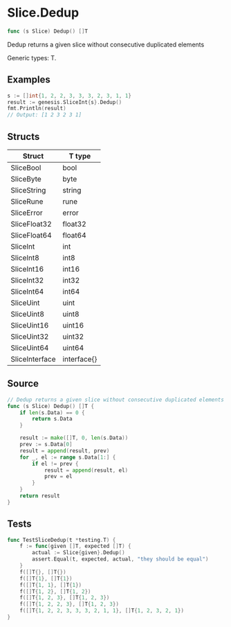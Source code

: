 # Slice.Dedup

```go
func (s Slice) Dedup() []T
```

Dedup returns a given slice without consecutive duplicated elements

Generic types: T.

## Examples

```go
s := []int{1, 2, 2, 3, 3, 3, 2, 3, 1, 1}
result := genesis.SliceInt{s}.Dedup()
fmt.Println(result)
// Output: [1 2 3 2 3 1]
```

## Structs

| Struct | T type |
| ------ | ------ |
| SliceBool | bool |
| SliceByte | byte |
| SliceString | string |
| SliceRune | rune |
| SliceError | error |
| SliceFloat32 | float32 |
| SliceFloat64 | float64 |
| SliceInt | int |
| SliceInt8 | int8 |
| SliceInt16 | int16 |
| SliceInt32 | int32 |
| SliceInt64 | int64 |
| SliceUint | uint |
| SliceUint8 | uint8 |
| SliceUint16 | uint16 |
| SliceUint32 | uint32 |
| SliceUint64 | uint64 |
| SliceInterface | interface{} |

## Source

```go
// Dedup returns a given slice without consecutive duplicated elements
func (s Slice) Dedup() []T {
	if len(s.Data) == 0 {
		return s.Data
	}

	result := make([]T, 0, len(s.Data))
	prev := s.Data[0]
	result = append(result, prev)
	for _, el := range s.Data[1:] {
		if el != prev {
			result = append(result, el)
			prev = el
		}
	}
	return result
}
```

## Tests

```go
func TestSliceDedup(t *testing.T) {
	f := func(given []T, expected []T) {
		actual := Slice{given}.Dedup()
		assert.Equal(t, expected, actual, "they should be equal")
	}
	f([]T{}, []T{})
	f([]T{1}, []T{1})
	f([]T{1, 1}, []T{1})
	f([]T{1, 2}, []T{1, 2})
	f([]T{1, 2, 3}, []T{1, 2, 3})
	f([]T{1, 2, 2, 3}, []T{1, 2, 3})
	f([]T{1, 2, 2, 3, 3, 3, 2, 1, 1}, []T{1, 2, 3, 2, 1})
}
```